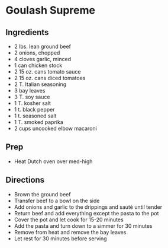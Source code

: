 # Goulash Supreme

## Ingredients

- 2 lbs. lean ground beef
- 2 onions, chopped
- 4 cloves garlic, minced
- 1 can chicken stock
- 2 15 oz. cans tomato sauce
- 2 15 oz. cans diced tomatoes
- 2 T. Italian seasoning
- 3 bay leaves
- 3 T. soy sauce
- 1 T. kosher salt
- 1 t. black pepper
- 1 t. seasoned salt
- 1 T. smoked paprika
- 2 cups uncooked elbow macaroni

## Prep

- Heat Dutch oven over med-high

## Directions

- Brown the ground beef
- Transfer beef to a bowl on the side
- Add onions and garlic to the drippings and sauté until tender
- Return beef and add everything except the pasta to the pot
- Cover the pot and let cook for 15-20 minutes
- Add the pasta and turn down to a simmer for 30 minutes
- Remove from heat and remove the bay leaves
- Let rest for 30 minutes before serving
